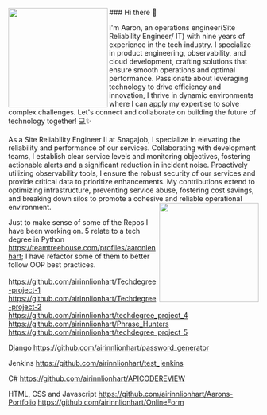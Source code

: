 <img src='https://github.com/airinnlionhart/airinnlionhart/assets/49368013/079eb812-1b23-4d31-828f-11ae05b9d292' width=200 align="left"/> ### Hi there 👋 

I'm Aaron, an operations engineer(Site Reliability Engineer/ IT) with nine years of experience in the tech industry. I specialize in product engineering, observability, and cloud development, crafting solutions that ensure smooth operations and optimal performance. Passionate about leveraging technology to drive efficiency and innovation, I thrive in dynamic environments where I can apply my expertise to solve complex challenges. Let's connect and collaborate on building the future of technology together! 💻✨

As a Site Reliability Engineer II at Snagajob, I specialize in elevating the reliability and performance of our services. Collaborating with development teams, I establish clear service levels and monitoring objectives, fostering actionable alerts and a significant reduction in incident noise. Proactively utilizing observability tools, I ensure the robust security of our services and provide critical data to prioritize enhancements. My contributions extend to optimizing infrastructure, preventing service abuse, fostering cost savings, and breaking down silos to promote a cohesive and reliable operational environment. <img src="https://github.com/airinnlionhart/airinnlionhart/assets/49368013/ca08d47a-c49d-4404-92d4-c9e44fa6cf79" width=200 height=200px align="right"/>

Just to make sense of some of the Repos I have been working on. 5 relate to a tech degree in Python https://teamtreehouse.com/profiles/aaronlenhart;  I have refactor some of them to better follow OOP best practices.
<br><br>
https://github.com/airinnlionhart/Techdegree-project-1<br>
https://github.com/airinnlionhart/Techdegree-project-2<br>
https://github.com/airinnlionhart/techdegree_project_4<br>
https://github.com/airinnlionhart/Phrase_Hunters<br>
https://github.com/airinnlionhart/techdegree_project_5<br>

Django
https://github.com/airinnlionhart/password_generator

Jenkins
https://github.com/airinnlionhart/test_jenkins

C#
https://github.com/airinnlionhart/APICODEREVIEW

HTML, CSS and Javascript
https://github.com/airinnlionhart/Aarons-Portfolio
https://github.com/airinnlionhart/OnlineForm
